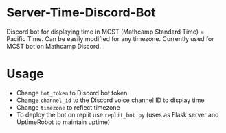 # Server-Time-Discord-Bot

Discord bot for displaying time in MCST (Mathcamp Standard Time) = Pacific Time.
Can be easily modified for any timezone.
Currently used for MCST bot on Mathcamp Discord.

# Usage

- Change `bot_token` to Discord bot token
- Change `channel_id` to the Discord voice channel ID to display time
- Change `timezone` to reflect timezone
- To deploy the bot on replit use `replit_bot.py` (uses as Flask server and UptimeRobot to maintain uptime)
